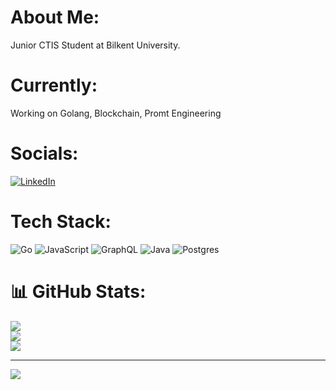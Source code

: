 # About Me:

Junior CTIS Student at Bilkent University. 

# Currently:

Working on Golang, Blockchain, Promt Engineering 


# Socials:
[![LinkedIn](https://img.shields.io/badge/LinkedIn-%230077B5.svg?logo=linkedin&logoColor=white)](https://linkedin.com/in/furkanadiiguzel)
# Tech Stack:
![Go](https://img.shields.io/badge/go-%2300ADD8.svg?style=for-the-badge&logo=go&logoColor=white) ![JavaScript](https://img.shields.io/badge/javascript-%23323330.svg?style=for-the-badge&logo=javascript&logoColor=%23F7DF1E) ![GraphQL](https://img.shields.io/badge/-GraphQL-E10098?style=for-the-badge&logo=graphql&logoColor=white) ![Java](https://img.shields.io/badge/java-%23ED8B00.svg?style=for-the-badge&logo=java&logoColor=white) ![Postgres](https://img.shields.io/badge/postgres-%23316192.svg?style=for-the-badge&logo=postgresql&logoColor=white)
# 📊 GitHub Stats:
![](https://github-readme-stats.vercel.app/api?username=furkanadiiguzel&theme=tokyonight&hide_border=false&include_all_commits=false&count_private=true)<br/>
![](https://github-readme-streak-stats.herokuapp.com/?user=furkanadiiguzel&theme=tokyonight&hide_border=false)<br/>
![](https://github-readme-stats.vercel.app/api/top-langs/?username=furkanadiiguzel&theme=tokyonight&hide_border=false&include_all_commits=false&count_private=true&layout=compact)

---
[![](https://visitcount.itsvg.in/api?id=furkanadiiguzel&icon=0&color=6)](https://visitcount.itsvg.in)


